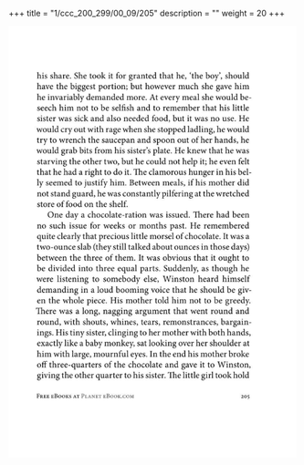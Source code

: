 +++
title = "1/ccc_200_299/00_09/205"
description = ""
weight = 20
+++

<img class="center-fit-jpg" src="/jpg_/out_jpg_1984__205.jpg" ></img>

